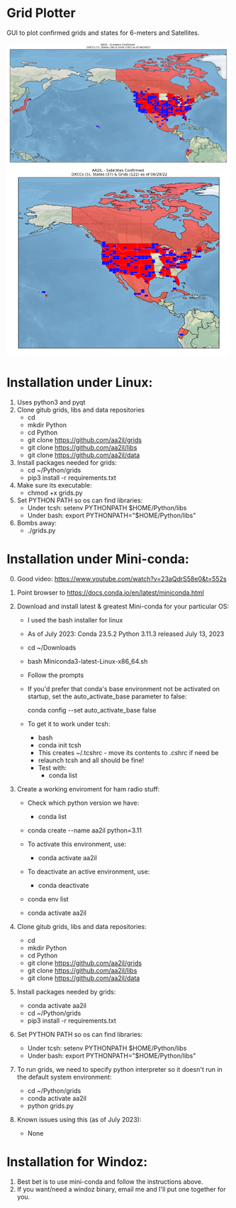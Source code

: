 # Grid Plotter

GUI to plot confirmed grids and states for 6-meters and Satellites.

![Screen Shot]( Docs/6m.png)
![Screen Shot]( Docs/sats.png)

# Installation under Linux:

1) Uses python3 and pyqt
2) Clone gitub grids, libs and data repositories
    - cd
    - mkdir Python
    - cd Python
    - git clone https://github.com/aa2il/grids
    - git clone https://github.com/aa2il/libs
    - git clone https://github.com/aa2il/data
3) Install packages needed for grids:
   - cd ~/Python/grids
   - pip3 install -r requirements.txt
4) Make sure its executable:
   - chmod +x grids.py 
5) Set PYTHON PATH so os can find libraries:
   - Under tcsh:      setenv PYTHONPATH $HOME/Python/libs
   - Under bash:      export PYTHONPATH="$HOME/Python/libs"
6) Bombs away:
   - ./grids.py

# Installation under Mini-conda:

0) Good video:  https://www.youtube.com/watch?v=23aQdrS58e0&t=552s

1) Point browser to https://docs.conda.io/en/latest/miniconda.html
2) Download and install latest & greatest Mini-conda for your particular OS:
   - I used the bash installer for linux
   - As of July 2023: Conda 23.5.2 Python 3.11.3 released July 13, 2023
   - cd ~/Downloads
   - bash Miniconda3-latest-Linux-x86_64.sh
   - Follow the prompts

   - If you'd prefer that conda's base environment not be activated on startup, 
      set the auto_activate_base parameter to false: 

      conda config --set auto_activate_base false

   - To get it to work under tcsh:
       - bash
       - conda init tcsh
       - This creates ~/.tcshrc - move its contents to .cshrc if need be
       - relaunch tcsh and all should be fine!
       - Test with:
           - conda list

3) Create a working enviroment for ham radio stuff:
   - Check which python version we have:
       - conda list   
   - conda create --name aa2il python=3.11

   - To activate this environment, use:
       - conda activate aa2il
   - To deactivate an active environment, use:
       - conda deactivate

   - conda env list
   - conda activate aa2il

4) Clone gitub grids, libs and data repositories:
    - cd
    - mkdir Python
    - cd Python
    - git clone https://github.com/aa2il/grids
    - git clone https://github.com/aa2il/libs
    - git clone https://github.com/aa2il/data

5) Install packages needed by grids:
   - conda activate aa2il
   - cd ~/Python/grids
   - pip3 install -r requirements.txt

6) Set PYTHON PATH so os can find libraries:
   - Under tcsh:      setenv PYTHONPATH $HOME/Python/libs
   - Under bash:      export PYTHONPATH="$HOME/Python/libs"

7) To run grids, we need to specify python interpreter so it doesn't run in
   the default system environment:
   - cd ~/Python/grids
   - conda activate aa2il
   - python grids.py

8) Known issues using this (as of July 2023):
   - None

# Installation for Windoz:

1) Best bet is to use mini-conda and follow the instructions above.
2) If you want/need a windoz binary, email me and I'll put one together for you.

